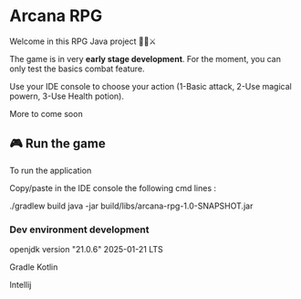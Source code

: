# Arcana RPG

Welcome in this RPG Java project 🧙‍♂️⚔️

The game is in very **early stage development**. For the moment, you can only test the basics combat feature. 

Use your IDE console to choose your action (1-Basic attack, 2-Use magical powern, 3-Use Health potion).

More to come soon 


## 🎮 Run the game

To run the application 

Copy/paste in the IDE console the following cmd lines :

./gradlew build 
java -jar build/libs/arcana-rpg-1.0-SNAPSHOT.jar


### Dev environment development

openjdk version "21.0.6" 2025-01-21 LTS

Gradle Kotlin

Intellij



